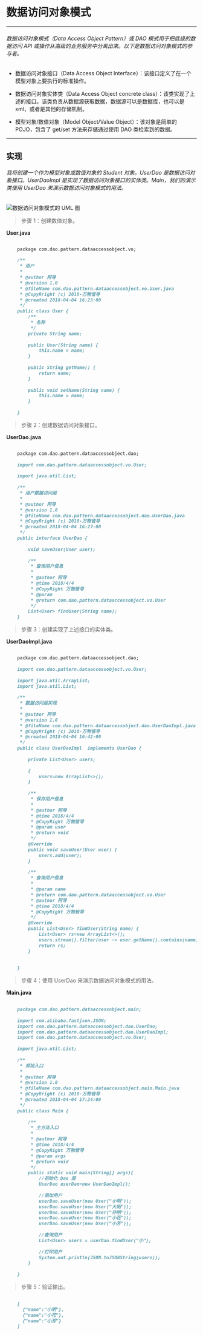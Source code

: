 # 数据访问对象模式

***

###### 数据访问对象模式（Data Access Object Pattern）或 DAO 模式用于把低级的数据访问 API 或操作从高级的业务服务中分离出来。以下是数据访问对象模式的参与者。

- 数据访问对象接口（Data Access Object Interface）：该接口定义了在一个模型对象上要执行的标准操作。

- 数据访问对象实体类（Data Access Object concrete class）：该类实现了上述的接口。该类负责从数据源获取数据，数据源可以是数据库，也可以是 xml，或者是其他的存储机制。

- 模型对象/数值对象（Model Object/Value Object）：该对象是简单的 POJO，包含了 get/set 方法来存储通过使用 DAO 类检索到的数据。

***

## 实现

###### 我将创建一个作为模型对象或数值对象的 Student 对象。UserDao 是数据访问对象接口。UserDaoImpl 是实现了数据访问对象接口的实体类。Main，我们的演示类使用 UserDao 来演示数据访问对象模式的用法。

![数据访问对象模式的 UML 图](../img/dao_pattern_uml_diagram.jpg)


> 步骤 1：创建数值对象。

**User.java**

```markdown

    package com.dao.pattern.dataaccessobject.vo;
    
    /**
     * 用户
     *
     * @author 阿导
     * @version 1.0
     * @fileName com.dao.pattern.dataaccessobject.vo.User.java
     * @CopyRright (c) 2018-万物皆导
     * @created 2018-04-04 16:23:00
     */
    public class User {
        /**
         * 名称
         */
        private String name;
    
        public User(String name) {
            this.name = name;
        }
    
        public String getName() {
            return name;
        }
    
        public void setName(String name) {
            this.name = name;
        }
    
    }

```

> 步骤 2：创建数据访问对象接口。

**UserDao.java**

```markdown

    package com.dao.pattern.dataaccessobject.dao;
    
    import com.dao.pattern.dataaccessobject.vo.User;
    
    import java.util.List;
    
    /**
     * 用户数据访问层
     *
     * @author 阿导
     * @version 1.0
     * @fileName com.dao.pattern.dataaccessobject.dao.UserDao.java
     * @CopyRright (c) 2018-万物皆导
     * @created 2018-04-04 16:27:00
     */
    public interface UserDao {
    
        void saveUser(User user);
    
        /**
         * 查询用户信息
         *
         * @author 阿导
         * @time 2018/4/4
         * @CopyRight 万物皆导
         * @param
         * @return com.dao.pattern.dataaccessobject.vo.User
         */
        List<User> findUser(String name);
    }

```

> 步骤 3：创建实现了上述接口的实体类。

**UserDaoImpl.java**

```markdown

    package com.dao.pattern.dataaccessobject.dao;
    
    import com.dao.pattern.dataaccessobject.vo.User;
    
    import java.util.ArrayList;
    import java.util.List;
    
    /**
     * 数据访问层实现
     *
     * @author 阿导
     * @version 1.0
     * @fileName com.dao.pattern.dataaccessobject.dao.UserDaoImpl.java
     * @CopyRright (c) 2018-万物皆导
     * @created 2018-04-04 16:42:00
     */
    public class UserDaoImpl  implements UserDao {
    
        private List<User> users;
    
        {
            users=new ArrayList<>();
        }
    
        /**
         * 保存用户信息
         *
         * @author 阿导
         * @time 2018/4/4
         * @CopyRight 万物皆导
         * @param user
         * @return void
         */
        @Override
        public void saveUser(User user) {
            users.add(user);
        }
    
        /**
         * 查询用户信息
         *
         * @param name
         * @return com.dao.pattern.dataaccessobject.vo.User
         * @author 阿导
         * @time 2018/4/4
         * @CopyRight 万物皆导
         */
        @Override
        public List<User> findUser(String name) {
            List<User> rs=new ArrayList<>();
            users.stream().filter(user -> user.getName().contains(name)).forEach(user -> rs.add(user));
            return rs;
        }
    
    
    }

```

> 步骤 4：使用 UserDao 来演示数据访问对象模式的用法。

**Main.java**

```markdown
    
    package com.dao.pattern.dataaccessobject.main;
    
    import com.alibaba.fastjson.JSON;
    import com.dao.pattern.dataaccessobject.dao.UserDao;
    import com.dao.pattern.dataaccessobject.dao.UserDaoImpl;
    import com.dao.pattern.dataaccessobject.vo.User;
    
    import java.util.List;
    
    /**
     * 郑旭入口
     *
     * @author 阿导
     * @version 1.0
     * @fileName com.dao.pattern.dataaccessobject.main.Main.java
     * @CopyRright (c) 2018-万物皆导
     * @created 2018-04-04 17:24:00
     */
    public class Main {
    
        /**
         * 主方法入口
         *
         * @author 阿导
         * @time 2018/4/4
         * @CopyRight 万物皆导
         * @param args
         * @return void
         */
        public static void main(String[] args){
            //初始化 Dao 层
            UserDao userDao=new UserDaoImpl();
    
            //添加用户
            userDao.saveUser(new User("小明"));
            userDao.saveUser(new User("大明"));
            userDao.saveUser(new User("孙明"));
            userDao.saveUser(new User("小花"));
            userDao.saveUser(new User("小芳"));
    
            //查询用户
            List<User> users = userDao.findUser("小");
    
            //打印用户
            System.out.println(JSON.toJSONString(users));
        }
    
    }

```

> 步骤 5：验证输出。

```markdown
    
    [
      {"name":"小明"},
      {"name":"小花"},
      {"name":"小芳"}
    ]
    
```
